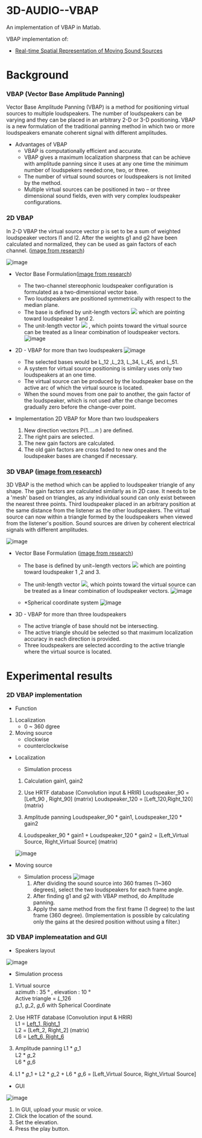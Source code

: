 # 3D-AUDIO--VBAP

An implementation of VBAP in Matlab.

VBAP implementation of:

* [Real-time Spatial Representation of Moving Sound Sources][research]

[research]: http://lib.tkk.fi/Diss/2001/isbn9512255324/article1.pdf

# Background

### VBAP (Vector Base Amplitude Panning)
Vector Base Amplitude Panning (VBAP) is a method for positioning virtual sources to multiple loudspeakers. The number of loudspeakers can be varying and they can be placed in an arbitrary 2-D or 3-D positioning. VBAP is a new formulation of the traditional panning method in which two or more loudspeakers emanate coherent signal with different amplitudes.

* Advantages of VBAP
  * VBAP is computationally efficient and accurate.
  * VBAP gives a maximum localization sharpness that can be achieve with amplitude panning since it uses at any one time the minimum number of loudspekers needed:one, two, or three.
  * The number of virtual sound sources or loudspeakers is not limited by the method.
  * Multiple virtual sources can be positioned in two – or three dimensional sound fields, even with very complex loudspeaker configurations.


### 2D VBAP
In 2-D VBAP the virtual source vector p is set to be a sum of weighted loudspeaker vectors l1 and l2.
After the weights g1 and g2 have been calculated and normalized, they can be used as gain factors of each channel. ([image from research][research])

![image](https://user-images.githubusercontent.com/86009768/137612970-bb925a34-1567-4b69-9a46-592ba8600b88.png)

* Vector Base Formulation([image from research][research])
  * The two-channel stereophonic loudspeaker configuration is formulated as a two-dimensional vector base.
  * Two loudspeakers are positioned symmetrically with respect to the median plane.
  * The base is defined by unit-length vectors <img src="https://render.githubusercontent.com/render/math?math=l_{1}= [l_{11},l_{12}] and l_{2}= [l_{21},l_{22}] "> which are pointing toward loudspeaker 1 and 2.
  * The unit-length vector <img src="https://render.githubusercontent.com/render/math?math=p= [p_{1},p_{2}] "> , which points toward the virtual source can be treated as a linear combination of loudspeaker vectors.
  ![image](https://user-images.githubusercontent.com/86009768/137613277-687545f7-957d-4d64-8fc6-54ae46394fb6.png)

* 2D - VBAP for more than two loudspeakers
  ![image](https://user-images.githubusercontent.com/86009768/137613484-da645842-6a35-49fd-8ed6-f4f7f431739d.png)
  * The selected bases would be L_12 ,L_23, L_34, L_45, and L_51.
  * A system for virtual source positioning  is similary uses only two loudspeakers at an one time.
  * The virtual source can be produced by the loudspeaker base on the active arc of which the virtual source is located. 
  * When the sound moves from one pair to another, the gain factor of the loudspeaker, which is not used after the change becomes gradually zero before the change-over point.

* Implementation 2D VBAP for More than two loudspeakers
 
	 1. New direction vectors P(1.....n ) are defined. 
	 2. The right pairs are selected. 
	 3. The new gain factors are calculated. 
	 4. The old gain factors are cross faded to new ones and the loudspeaker bases are changed if necessary.

### 3D VBAP ([image from research][research])
3D VBAP is the method which can be applied to loudspeaker triangle of any shape. 
The gain factors are calculated similarly as in 2D case.
It needs to be a 'mesh' based on triangles, as any individual sound can only exist between the nearest three points. 
Third loudspeaker placed in an arbitrary position at the same distance from the listener as the other loudspeakers.
The virtual source can now within a triangle formed by the loudspeakers when viewed from the listener's position.
Sound sources are driven by coherent electrical signals with different amplitudes.

![image](https://user-images.githubusercontent.com/86009768/137615835-ba9c554b-95fd-46a8-86c8-efbd51e4ade0.png)

* Vector Base Formulation ([image from research][research])
  * The base is defined by unit−length vectors  <img src="https://render.githubusercontent.com/render/math?math=l_{1}= [l_{11},l_{12}, l_{13}],l_{2}= [l_{21},l_{22}, l_{23}],l_{3}= [l_{31},l_{32}, l_{33}] ">  which are pointing toward loudspeaker 1 ,2 and 3.
  * The unit-length vector <img src="https://render.githubusercontent.com/render/math?math=p= [p_{1},p_{2},p_{3}] ">,  which points toward the virtual source can be treated as a linear combination of loudspeaker vectors.
    ![image](https://user-images.githubusercontent.com/86009768/137616615-7649c953-b2a9-4e6e-bf1d-e3e454b02f0a.png)	
 
  * *Spherical coordinate system
    ![image](https://user-images.githubusercontent.com/86009768/137617364-c8d18dd8-2944-445d-bff4-f946060bc0d6.png)

* 3D - VBAP for more than three loudspeakers
  * The active triangle of base should not be intersecting.
  * The active triangle should be selected so that maximum localization accuracy in each direction is provided. 
  * Three loudspeakers are selected according to the active triangle where the virtual source is located.



# Experimental results

### 2D VBAP implementation

* Function
1. Localization
   - 0 ~ 360 dgree
2. Moving source
   - clockwise
   - counterclockwise 

  * Localization 
    * Simulation process
    1. Calculation gain1, gain2

    2. Use HRTF database (Convolution input & HRIR)
       Loudspeaker_90 = [Left_90 , Right_90] (matrix) 
       Loudspeaker_120 = [Left_120,Right_120] (matrix) 
    
    3. Amplitude panning
      Loudspeaker_90 * gain1,
      Loudspeaker_120 * gain2

    4. Loudspeaker_90 * gain1 +  Loudspeaker_120 * gain2 = [Left_Virtual Source, Right_Virtual Source] (matrix) 

     ![image](https://user-images.githubusercontent.com/86009768/137618065-481b163f-7ec1-467e-819c-9d6841be4573.png)
    
  * Moving source 
    * Simulation process
      ![image](https://user-images.githubusercontent.com/86009768/137618776-b6813ce3-5f44-452f-83e0-5a9c5a9aca57.png)
      1. After dividing the sound source into 360 frames (1~360 degrees), select the two loudspeakers for each frame angle.
      2. After finding g1 and g2 with VBAP method, do Amplitude panning.
      3. Apply the same method from the first frame (1 degree) to the last frame (360 degree).
      (Implementation is possible by calculating only the gains at the desired position without using a filter.)
    

### 3D VBAP implemeatation and GUI
* Speakers layout
 
 ![image](https://user-images.githubusercontent.com/86009768/137619175-5a43cd67-602d-4a0f-ab83-4a5c394b191b.png)

* Simulation process
1. Virtual source <br/>
   azimuth : 35 °  , elevation : 10 ° <br/>
   Active triangle = 𝐿_126 <br/>
   𝑔_1, 𝑔_2, 𝑔_6 with Spherical Coordinate 

2. Use HRTF database (Convolution input & HRIR)                             
   L1 = [Left_1, Right_1](matrix) <br/>
   L2 = [Left_2, Right_2] (matrix) <br/>
   L6 = [Left_6, Right_6](matrix) <br/>

3. Amplitude panning
   L1 * 𝑔_1 <br/>
   L2 * 𝑔_2 <br/>
   L6 * 𝑔_6<br/> 
 
4. L1 * 𝑔_1  + L2 * 𝑔_2 + L6 * 𝑔_6
        = [Left_Virtual Source, Right_Virtual Source] 

* GUI

![image](https://user-images.githubusercontent.com/86009768/137619147-8a0ca701-845b-4e63-8223-db2fb128ec71.png)

1. In GUI, upload your music or voice.
2. Click the location of the sound.
3. Set the elevation.
4. Press the play button.

